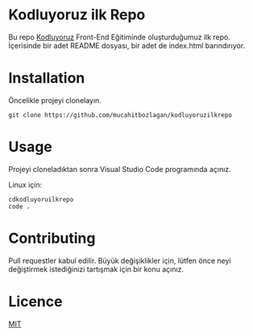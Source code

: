  # **Kodluyoruz ilk Repo**

Bu repo [Kodluyoruz](https://www.kodluyoruz.org/) Front-End Eğitiminde oluşturduğumuz ilk repo. İçerisinde bir adet README dosyası, bir adet de index.html barındırıyor.

# Installation
Öncelikle projeyi clonelayın.


```
git clone https://github.com/mucahitbozlagan/kodluyoruzilkrepo
```

# **Usage**

Projeyi cloneladıktan sonra Visual Studio Code programında açınız.

Linux için:

```
cdkodluyoruilkrepo
code .
```

# **Contributing**

Pull requestler kabul edilir. Büyük değişiklikler için, lütfen önce neyi değiştirmek istediğinizi tartışmak için bir konu açınız.

# **Licence**

[MIT](https://choosealicense.com/licenses/mit/)